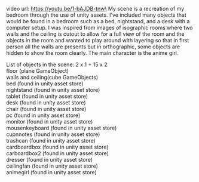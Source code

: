 video url: https://youtu.be/1-bAJDB-tnw\
My scene is a recreation of my bedroom through the use of unity assets. I've included many objects that would be found in a bedroom such as a bed, nightstand, and a desk with a computer setup. I was inspired from images of isographic rooms where two walls and the ceiling is cutout to allow for a full view of the room and the objects in the room and wanted to play around with layering so that in first person all the walls are presents but in orthographic, some objects are hidden to show the room clearly. The main character is the anime girl.

List of objects in the scene: 2 x 1 + 15 x 2\
floor (plane GameObject)\
walls and ceiling(cube GameObjects)\
bed (found in unity asset store)\
nightstand (found in unity asset store)\
tablet (found in unity asset store)\
desk (found in unity asset store)\
chair (found in unity asset store)\
pc (found in unity asset store)\
monitor (found in unity asset store)\
mousenkeyboard (found in unity asset store)\
cupnnotes (found in unity asset store)\
trashcan (found in unity asset store)\
cardboardbox (found in unity asset store)\
carboardbox2 (found in unity asset store)\
dresser (found in unity asset store)\
ceilingfan (found in unity asset store)\
animegirl (found in unity asset store)
